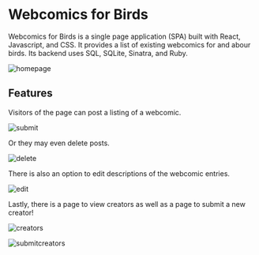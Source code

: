 # Webcomics for Birds
Webcomics for Birds is a single page application (SPA) built with React, Javascript, and CSS. It provides a list of existing webcomics for and abour birds. Its backend uses SQL, SQLite, Sinatra, and Ruby.

![homepage](https://i.imgur.com/7kbIUYD.png)

## Features
Visitors of the page can post a listing of a webcomic.

![submit](https://i.imgur.com/9Tmb8WV.gif)

Or they may even delete posts.

![delete](https://i.imgur.com/QhuADPV.gif)

There is also an option to edit descriptions of the webcomic entries.

![edit](https://i.imgur.com/bMBAhwq.gif)

Lastly, there is a page to view creators as well as a page to submit a new creator!

![creators](https://i.imgur.com/LwTTYBk.png)

![submitcreators](https://i.imgur.com/85pagf1.gif)

